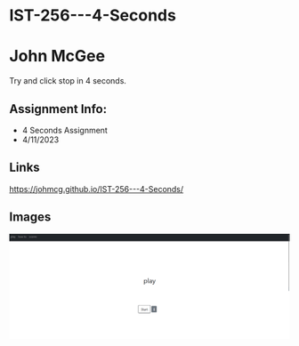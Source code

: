 # IST-256---4-Seconds


# John McGee
Try and click stop in 4 seconds.

## Assignment Info:
* 4 Seconds Assignment
* 4/11/2023

## Links
https://johmcg.github.io/IST-256---4-Seconds/

## Images
![Picture](/screenshot.png)
